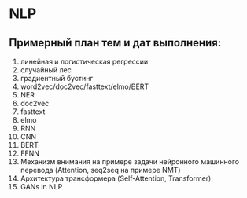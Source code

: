 # NLP
 
## Примерный план тем и дат выполнения:

1) линейная и логистическая регрессии 
2) случайный лес
3) градиентный бустинг
4) word2vec/doc2vec/fasttext/elmo/BERT
5) NER
6) doc2vec
7) fasttext
8) elmo
9) RNN
10) CNN
11) BERT
12) FFNN
13) Механизм внимания на примере задачи нейронного машинного перевода (Attention, seq2seq на примере NMT)
14) Архитектура трансформера (Self-Attention, Transformer)
15) GANs in NLP
